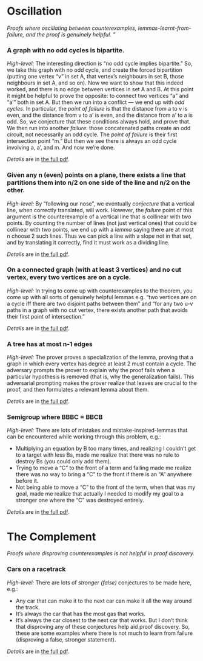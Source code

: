# Oscillation

_Proofs where oscillating between counterexamples, lemmas-learnt-from-failure, and the proof is genuinely helpful. ”_

### A graph with no odd cycles is bipartite.

*High-level:* The interesting direction is “no odd cycle implies bipartite.”  So, we take this graph with no odd cycle, and create the forced bipartition (putting one vertex “v” in set A, that vertex’s neighbours in set B, those neighbours in set A, and so on).  Now we want to show that this indeed worked, and there is no edge between vertices in set A and B.  At this point it might be helpful to prove the opposite: to connect two vertices “a” and “a’” both in set A.  But then we run into a conflict — we end up with *odd cycles*.  In particular, the *point of failure* is that the distance from a to v is even, and the distance from v
 to a’ is even, and the distance from a’ to a is odd.  So, we conjecture that these conditions always hold, and prove that.  We then run into another *failure*: those concatenated paths create an odd circuit, not necessarily an odd cycle.  The *point of failure* is their first intersection point “m.”  But then we see there is always an odd cycle involving a, a’, and m.  And now we’re done.

*Details* are in [the full pdf][1].


### Given any n (even) points on a plane, there exists a line that partitions them into n/2 on one side of the line and n/2 on the other.

*High-level:* By “following our nose”, we eventually *conjecture* that a vertical line, when correctly translated, will work.  However, the *failure* point of this argument is the counterexample of a vertical line that is collinear with two points.  By counting the number of lines (not just vertical ones) that could be collinear with two points, we end up with a *lemma* saying there are at most n choose 2 such lines.  Thus we can pick a line with a slope not in that set, and by translating it correctly, find it must work as a dividing line.

*Details* are in [the full pdf][2].


### On a connected graph (with at least 3 vertices) and no cut vertex, every two vertices are on a cycle.

*High-level:* In trying to come up with counterexamples to the theorem, you come up with all sorts of genuinely helpful lemmas e.g. “two vertices are on a cycle iff there are two disjoint paths between them” and “for any two u-v paths in a graph with no cut vertex, there exists another path that avoids their first point of intersection.”

*Details* are in [the full pdf][3].


### A tree has at most n-1 edges

*High-level:* The prover proves a specialization of the lemma, proving that a graph in which every vertex has degree at least 2 must contain a cycle. The adversary prompts the prover to explain why the proof fails when a particular hypothesis is removed (that is, why the generalization fails).  This adversarial prompting makes the prover realize that leaves are crucial to the proof, and then formulates a relevant lemma about them.

*Details* are in [the full pdf][4].

### Semigroup where BBBC = BBCB

*High-level:* There are lots of mistakes and mistake-inspired-lemmas that can be encountered while working through this problem, e.g.:
- Multiplying an equation by B too many times, and realizing I couldn’t get to a target with less Bs, made me realize that there was no rule to destroy Bs (you could only add them).
- Trying to move a “C” to the front of a term and failing made me realize there was no way to bring a “C” to the front if there is an “A” anywhere before it.
- Not being able to move a “C” to the front of the term, when that was my goal, made me realize that actually I needed to modify my goal to a stronger one where the “C” was destroyed entirely.

*Details* are in [the full pdf][5].

# The Complement

_Proofs where disproving counterexamples is not helpful in proof discovery._

### Cars on a racetrack

*High-level:* There are lots of *stronger (false)* conjectures to be made here, e.g.:
- Any car that can make it to the next car can make it all the way around the track.
- It’s always the car that has the most gas that works.
- It’s always the car closest to the next car that works.
But I don’t think that disproving any of these conjectures help aid proof discovery.  So, these are some examples where there is not much to learn from failure (disproving a false, stronger statement).

*Details* are in [the full pdf][6].




[1]:	no-odd-cycle-bipartite.pdf
[2]:	bipartition-points-on-plane.pdf
[3]:	no-cut-vertex-every-two-on-cycle.pdf
[4]:	tree-implies-n-1.pdf
[5]:	semigroup-bbbc.pdf
[6]:	../forward-from-target/n-cars.pdf